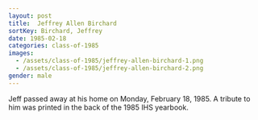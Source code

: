 ```yaml
---
layout: post
title:  Jeffrey Allen Birchard
sortKey: Birchard, Jeffrey
date: 1985-02-18
categories: class-of-1985
images:
  - /assets/class-of-1985/jeffrey-allen-birchard-1.png
  - /assets/class-of-1985/jeffrey-allen-birchard-2.png
gender: male
---
```

Jeff passed away at his home on Monday, February 18, 1985.  A tribute to him was printed in the back of the 1985 IHS yearbook.
